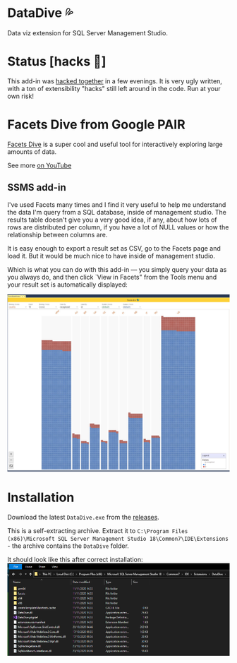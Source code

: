 # DataDive 💦
Data viz extension for SQL Server Management Studio.

# Status [hacks 💬] 
This add-in was [hacked together](https://twitter.com/Latish/status/1326288025110908929) in a few evenings. It is very ugly written, with a ton of extensibility "hacks" still left around in the code. Run at your own risk!

# Facets Dive from Google PAIR
[Facets Dive](https://pair-code.github.io/facets/) is a super cool and useful tool for interactively exploring large amounts of data.

See more [on YouTube](https://youtu.be/WVclIFyCCOo?t=153)

## SSMS add-in
I've used Facets many times and I find it very useful to help me understand the data I'm query from a SQL database, inside of management studio. The results table doesn't give you a very good idea, if any, about how lots of rows are distributed per column, if you have a lot of NULL values or how the relationship between columns are.

It is easy enough to export a result set as CSV, go to the Facets page and load it. But it would be much nice to have inside of management studio.

Which is what you can do with this add-in — you simply query your data as you always do, and then click `View in Facets" from the Tools menu and your result set is automatically displayed:

![img](preview.jpg)

# Installation
Download the latest `DataDive.exe` from the [releases](https://github.com/martinnormark/DataDive/releases).

This is a self-extracting archive. Extract it to `C:\Program Files (x86)\Microsoft SQL Server Management Studio 18\Common7\IDE\Extensions` - the archive contains the `DataDive` folder.

It should look like this after correct installation:
![installed](installed.png)
